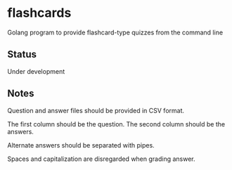 # flashcards
Golang program to provide flashcard-type quizzes from the command line

## Status
Under development

## Notes
Question and answer files should be provided in CSV format.

The first column should be the question. The second column should be the answers.

Alternate answers should be separated with pipes.

Spaces and capitalization are disregarded when grading answer.
